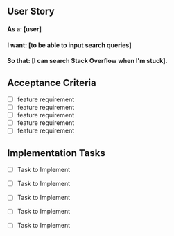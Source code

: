 ## User Story
#### As a: [user]

#### I want: [to be able to input search queries]

#### So that: [I can search Stack Overflow when I'm stuck].

## Acceptance Criteria
- [ ] feature requirement
- [ ] feature requirement
- [ ] feature requirement
- [ ] feature requirement
- [ ] feature requirement

## Implementation Tasks
- [ ] Task to Implement
- [ ] Task to Implement
- [ ] Task to Implement
- [ ] Task to Implement
- [ ] Task to Implement


```
